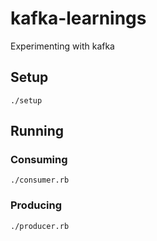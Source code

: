 # kafka-learnings
Experimenting with kafka

## Setup

```
./setup
```

## Running

### Consuming
`./consumer.rb`

### Producing
`./producer.rb`
